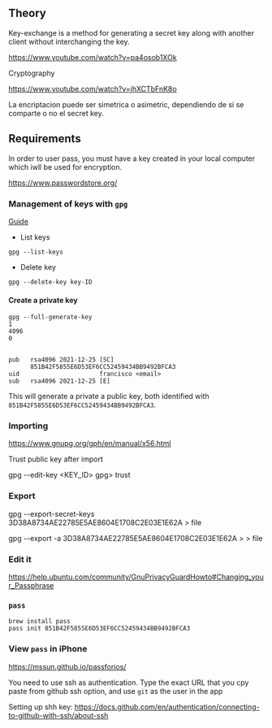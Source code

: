 ## Theory

Key-exchange is a method for generating a secret key along with another client without interchanging the key.

https://www.youtube.com/watch?v=pa4osob1XOk

Cryptography

https://www.youtube.com/watch?v=jhXCTbFnK8o

La encriptacion puede ser simetrica o asimetric, dependiendo de si se comparte o no el secret key.

## Requirements

In order to user pass, you must have a key created in your local computer which iwll be used for encryption.

https://www.passwordstore.org/

### Management of keys with `gpg`

[Guide](http://irtfweb.ifa.hawaii.edu/~lockhart/gpg/)

- List keys

`gpg --list-keys`

- Delete key

`gpg --delete-key key-ID`

#### Create a private key

```
gpg --full-generate-key
1
4096
0


pub   rsa4096 2021-12-25 [SC]
      851B42F5855E6D53EF6CC52459434BB9492BFCA3
uid                      francisco <email>
sub   rsa4096 2021-12-25 [E]
```

This will generate a private a public key, both identified with `851B42F5855E6D53EF6CC52459434BB9492BFCA3`.

### Importing

https://www.gnupg.org/gph/en/manual/x56.html

Trust public key after import

gpg --edit-key <KEY_ID>
gpg> trust

### Export

gpg --export-secret-keys 3D38A8734AE22785E5AE8604E1708C2E03E1E62A > file

gpg --export -a 3D38A8734AE22785E5AE8604E1708C2E03E1E62A > > file

### Edit it

https://help.ubuntu.com/community/GnuPrivacyGuardHowto#Changing_your_Passphrase

### `pass`

```
brew install pass
pass init 851B42F5855E6D53EF6CC52459434BB9492BFCA3
```

### View `pass` in iPhone

https://mssun.github.io/passforios/

You need to use ssh as authentication. Type the exact URL that you cpy paste from github ssh option, and use `git` as the user in the app

Setting up shh key:
https://docs.github.com/en/authentication/connecting-to-github-with-ssh/about-ssh
